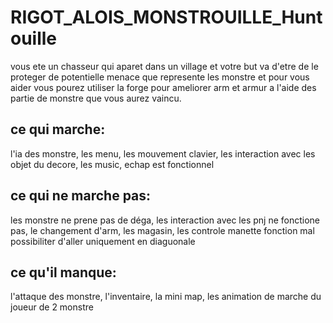 # RIGOT_ALOIS_MONSTROUILLE_Huntouille
vous ete un chasseur qui aparet dans un village et votre but va d'etre de le proteger de potentielle menace que represente les monstre et pour vous aider vous pourez utiliser la forge pour ameliorer arm et armur a l'aide des partie de monstre que vous aurez vaincu.

 ## ce qui marche:
 l'ia des monstre, les menu, les mouvement clavier, les interaction avec les objet du decore, les music, echap est fonctionnel

 ## ce qui ne marche pas: 
 les monstre ne prene pas de déga, les interaction avec les pnj ne fonctione pas, le changement d'arm, les magasin, les controle manette fonction mal possibiliter d'aller uniquement en diaguonale

 ## ce qu'il manque:
 l'attaque des monstre, l'inventaire, la mini map, les animation de marche du joueur de 2 monstre

